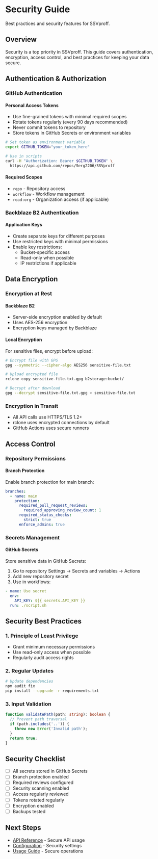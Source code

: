 # Security Guide

Best practices and security features for SSVproff.

## Overview

Security is a top priority in SSVproff. This guide covers authentication, encryption, access control, and best practices for keeping your data secure.

## Authentication & Authorization

### GitHub Authentication

#### Personal Access Tokens
- Use fine-grained tokens with minimal required scopes
- Rotate tokens regularly (every 90 days recommended)
- Never commit tokens to repository
- Store tokens in GitHub Secrets or environment variables

```bash
# Set token as environment variable
export GITHUB_TOKEN="your_token_here"

# Use in scripts
curl -H "Authorization: Bearer $GITHUB_TOKEN" \
  https://api.github.com/repos/Serg2206/SSVproff
```

#### Required Scopes
- `repo` - Repository access
- `workflow` - Workflow management
- `read:org` - Organization access (if applicable)

### Backblaze B2 Authentication

#### Application Keys
- Create separate keys for different purposes
- Use restricted keys with minimal permissions
- Enable key restrictions:
  - Bucket-specific access
  - Read-only when possible
  - IP restrictions if applicable

## Data Encryption

### Encryption at Rest

#### Backblaze B2
- Server-side encryption enabled by default
- Uses AES-256 encryption
- Encryption keys managed by Backblaze

#### Local Encryption
For sensitive files, encrypt before upload:

```bash
# Encrypt file with GPG
gpg --symmetric --cipher-algo AES256 sensitive-file.txt

# Upload encrypted file
rclone copy sensitive-file.txt.gpg b2storage:bucket/

# Decrypt after download
gpg --decrypt sensitive-file.txt.gpg > sensitive-file.txt
```

### Encryption in Transit

- All API calls use HTTPS/TLS 1.2+
- rclone uses encrypted connections by default
- GitHub Actions uses secure runners

## Access Control

### Repository Permissions

#### Branch Protection
Enable branch protection for main branch:

```yaml
branches:
  - name: main
    protection:
      required_pull_request_reviews:
        required_approving_review_count: 1
      required_status_checks:
        strict: true
      enforce_admins: true
```

### Secrets Management

#### GitHub Secrets
Store sensitive data in GitHub Secrets:

1. Go to repository Settings → Secrets and variables → Actions
2. Add new repository secret
3. Use in workflows:

```yaml
- name: Use secret
  env:
    API_KEY: ${{ secrets.API_KEY }}
  run: ./script.sh
```

## Security Best Practices

### 1. Principle of Least Privilege
- Grant minimum necessary permissions
- Use read-only access when possible
- Regularly audit access rights

### 2. Regular Updates
```bash
# Update dependencies
npm audit fix
pip install --upgrade -r requirements.txt
```

### 3. Input Validation
```typescript
function validatePath(path: string): boolean {
  // Prevent path traversal
  if (path.includes('..')) {
    throw new Error('Invalid path');
  }
  return true;
}
```

## Security Checklist

- [ ] All secrets stored in GitHub Secrets
- [ ] Branch protection enabled
- [ ] Required reviews configured
- [ ] Security scanning enabled
- [ ] Access regularly reviewed
- [ ] Tokens rotated regularly
- [ ] Encryption enabled
- [ ] Backups tested

## Next Steps

- [API Reference](api.md) - Secure API usage
- [Configuration](configuration.md) - Security settings
- [Usage Guide](usage.md) - Secure operations
